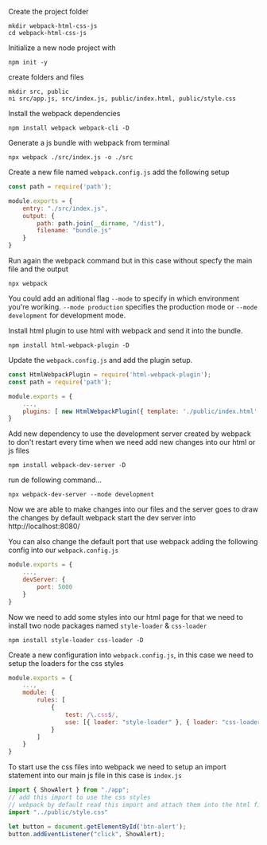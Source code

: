 Create the project folder
```console
mkdir webpack-html-css-js
cd webpack-html-css-js
```
Initialize a new node project with
```console
npm init -y
```
create folders and files
```console
mkdir src, public
ni src/app.js, src/index.js, public/index.html, public/style.css
```

Install the webpack dependencies
```console
npm install webpack webpack-cli -D
```

Generate a js bundle with webpack from terminal
```console
npx webpack ./src/index.js -o ./src
```

Create a new file named `webpack.config.js`
add the following setup
```js
const path = require('path');

module.exports = {
    entry: "./src/index.js",
    output: {
        path: path.join(__dirname, "/dist"),
        filename: "bundle.js"
    }
}
```
Run again the webpack command but in this case without specfy the main file and the output
```console
npx webpack
```
You could add an aditional flag `--mode` to specify in which environment you're woriking. `--mode production` specifies the production mode or `--mode development` for development mode.

Install html plugin to use html with webpack and send it into the bundle.
```console
npm install html-webpack-plugin -D
```

Update the `webpack.config.js` and add the plugin setup.
```js
const HtmlWebpackPlugin = require('html-webpack-plugin');
const path = require('path');

module.exports = {
    ...,
    plugins: [ new HtmlWebpackPlugin({ template: './public/index.html' })]
}
```

Add new dependency to use the development server created by webpack to don't restart every time when we need add new changes into our html or js files
```console
npm install webpack-dev-server -D
```
run de following command...
```console
npx webpack-dev-server --mode development
```

Now we are able to make changes into our files and the server goes to draw the changes
by default webpack start the dev server into http://localhost:8080/

You can also change the default port that use webpack adding the following config into our `webpack.config.js`
```js
module.exports = {
    ...,
    devServer: {
        port: 5000
    }
}
```

Now we need to add some styles into our html page for that we need to install two node packages named `style-loader` & `css-loader`
```console
npm install style-loader css-loader -D
```
Create a new configuration into `webpack.config.js`, in this case we need to setup the loaders for the css styles
```js
module.exports = {
    ...,
    module: {
        rules: [
            {
                test: /\.css$/,
                use: [{ loader: "style-loader" }, { loader: "css-loader" }]
            }
        ]
    }
}
```

To start use the css files into webpack we need to setup an import statement into our main js file in this case is `index.js`
```js
import { ShowAlert } from "./app";
// add this import to use the css styles
// webpack by default read this import and attach them into the html file
import "../public/style.css"

let button = document.getElementById('btn-alert');
button.addEventListener("click", ShowAlert);
```